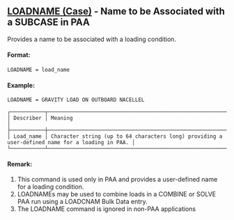 ## [LOADNAME (Case)](https://nexus.hexagon.com/documentationcenter/bundle/MSC_Nastran_2022.4/page/Nastran_Combined_Book/qrg/casecontrol4a/TOC.LOADNAME.Case.xhtml) - Name to be Associated with a SUBCASE in PAA

Provides a name to be associated with a loading condition.

#### Format:

```nastran
LOADNAME = load_name
```

#### Example:

```nastran
LOADNAME = GRAVITY LOAD ON OUTBOARD NACELLEL
```

```text
┌───────────┬─────────────────────────────────────────────────────────────────────────────────────────────────┐
│ Describer │ Meaning                                                                                         │
├───────────┼─────────────────────────────────────────────────────────────────────────────────────────────────┤
│ Load_name │ Character string (up to 64 characters long) providing a user-defined name for a loading in PAA. │
└───────────┴─────────────────────────────────────────────────────────────────────────────────────────────────┘
```

#### Remark:

1. This command is used only in PAA and provides a user-defined name for a loading condition.
2. LOADNAMEs may be used to combine loads in a COMBINE or SOLVE PAA run using a LOADCNAM Bulk Data entry.
3. The LOADNAME command is ignored in non-PAA applications
